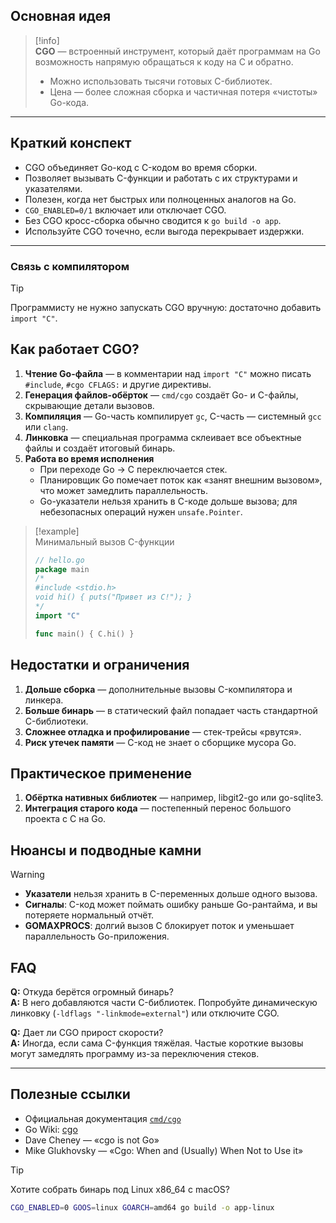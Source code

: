 ## Основная идея

> [!info]  
> **CGO** — встроенный инструмент, который даёт программам на Go возможность напрямую обращаться к коду на C и обратно.  
> - Можно использовать тысячи готовых C-библиотек.  
> - Цена — более сложная сборка и частичная потеря «чистоты» Go-кода.

---

## Краткий конспект

- CGO объединяет Go-код с C-кодом во время сборки.  
- Позволяет вызывать C-функции и работать с их структурами и указателями.  
- Полезен, когда нет быстрых или полноценных аналогов на Go.  
- `CGO_ENABLED=0/1` включает или отключает CGO.  
- Без CGO кросс-сборка обычно сводится к `go build -o app`.  
- Используйте CGO точечно, если выгода перекрывает издержки.

---

### Связь с компилятором

> [!tip]  
> Программисту не нужно запускать CGO вручную: достаточно добавить `import "C"`.

## Как работает CGO?

1. **Чтение Go-файла** — в комментарии над `import "C"` можно писать `#include`, `#cgo CFLAGS:` и другие директивы.  
2. **Генерация файлов-обёрток** — `cmd/cgo` создаёт Go- и C-файлы, скрывающие детали вызовов.  
3. **Компиляция** — Go-часть компилирует `gc`, C-часть — системный `gcc` или `clang`.  
4. **Линковка** — специальная программа склеивает все объектные файлы и создаёт итоговый бинарь.  
5. **Работа во время исполнения**  
   - При переходе Go → C переключается стек.  
   - Планировщик Go помечает поток как «занят внешним вызовом», что может замедлить параллельность.  
   - Go-указатели нельзя хранить в C-коде дольше вызова; для небезопасных операций нужен `unsafe.Pointer`.

> [!example]  
> Минимальный вызов C-функции  
> ```go
> // hello.go
> package main
> /*
> #include <stdio.h>
> void hi() { puts("Привет из C!"); }
> */
> import "C"
> 
> func main() { C.hi() }
> ```

## Недостатки и ограничения

1. **Дольше сборка** — дополнительные вызовы C-компилятора и линкера.  
2. **Больше бинарь** — в статический файл попадает часть стандартной C-библиотеки.  
3. **Сложнее отладка и профилирование** — стек-трейсы «рвутся».  
4. **Риск утечек памяти** — C-код не знает о сборщике мусора Go.

## Практическое применение

1. **Обёртка нативных библиотек** — например, libgit2-go или go-sqlite3.  
2. **Интеграция старого кода** — постепенный перенос большого проекта с C на Go.

## Нюансы и подводные камни

> [!warning]  
> - **Указатели** нельзя хранить в C-переменных дольше одного вызова.  
> - **Сигналы**: C-код может поймать ошибку раньше Go-рантайма, и вы потеряете нормальный отчёт.  
> - **GOMAXPROCS**: долгий вызов C блокирует поток и уменьшает параллельность Go-приложения.

## FAQ

**Q:** Откуда берётся огромный бинарь?  
**A:** В него добавляются части C-библиотек. Попробуйте динамическую линковку (`-ldflags "-linkmode=external"`) или отключите CGO.  

**Q:** Дает ли CGO прирост скорости?  
**A:** Иногда, если сама C-функция тяжёлая. Частые короткие вызовы могут замедлять программу из-за переключения стеков.

---

## Полезные ссылки

- Официальная документация [`cmd/cgo`](https://pkg.go.dev/cmd/cgo)  
- Go Wiki: [cgo](https://go.dev/wiki/cgo)  
- Dave Cheney — «cgo is not Go»  
- Mike Glukhovsky — «Cgo: When and (Usually) When Not to Use it»  

> [!tip]  
> Хотите собрать бинарь под Linux x86_64 с macOS?  
> ```bash
> CGO_ENABLED=0 GOOS=linux GOARCH=amd64 go build -o app-linux
> ```
